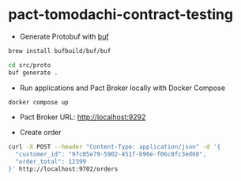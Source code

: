 # pact-tomodachi-contract-testing

- Generate Protobuf with [buf](https://buf.build)

```bash
brew install bufbuild/buf/buf

cd src/proto
buf generate .
```

- Run applications and Pact Broker locally with Docker Compose

```bash
docker compose up
```

- Pact Broker URL: <http://localhost:9292>

- Create order

```bash
curl -X POST --header "Content-Type: application/json" -d '{
  "customer_id": "97c05e79-5902-451f-b96e-f06c8fc3ed68",
  "order_total": 12399
}' http://localhost:9702/orders
```

